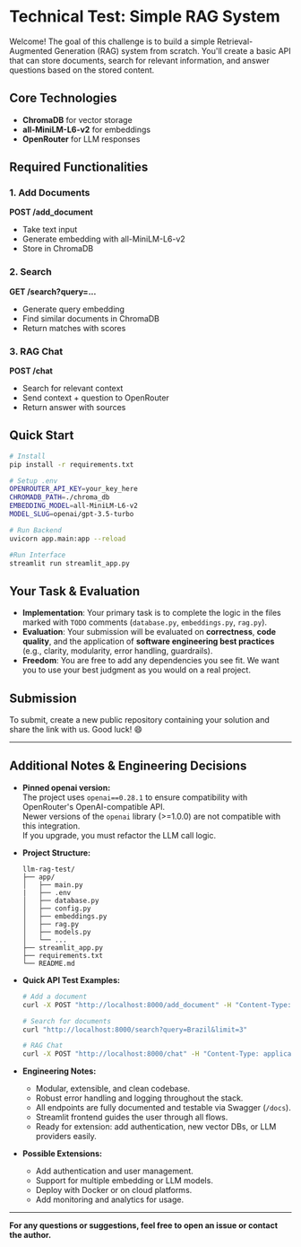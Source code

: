 # Technical Test: Simple RAG System

Welcome! The goal of this challenge is to build a simple Retrieval-Augmented Generation (RAG) system from scratch. You'll create a basic API that can store documents, search for relevant information, and answer questions based on the stored content.


## Core Technologies

- **ChromaDB** for vector storage
- **all-MiniLM-L6-v2** for embeddings  
- **OpenRouter** for LLM responses

## Required Functionalities

### 1. Add Documents
**POST /add_document**
- Take text input
- Generate embedding with all-MiniLM-L6-v2
- Store in ChromaDB

### 2. Search  
**GET /search?query=...**
- Generate query embedding
- Find similar documents in ChromaDB
- Return matches with scores

### 3. RAG Chat
**POST /chat**
- Search for relevant context
- Send context + question to OpenRouter
- Return answer with sources

## Quick Start

```bash
# Install
pip install -r requirements.txt

# Setup .env
OPENROUTER_API_KEY=your_key_here
CHROMADB_PATH=./chroma_db
EMBEDDING_MODEL=all-MiniLM-L6-v2
MODEL_SLUG=openai/gpt-3.5-turbo

# Run Backend
uvicorn app.main:app --reload

#Run Interface
streamlit run streamlit_app.py
```

## Your Task & Evaluation

  * **Implementation**: Your primary task is to complete the logic in the files marked with `TODO` comments (`database.py`, `embeddings.py`, `rag.py`).
  * **Evaluation**: Your submission will be evaluated on **correctness**, **code quality**, and the application of **software engineering best practices** (e.g., clarity, modularity, error handling, guardrails).
  * **Freedom**: You are free to add any dependencies you see fit. We want you to use your best judgment as you would on a real project.

## Submission

To submit, create a new public repository containing your solution and share the link with us. Good luck! 😄

---

## Additional Notes & Engineering Decisions

- **Pinned openai version:**  
  The project uses `openai==0.28.1` to ensure compatibility with OpenRouter's OpenAI-compatible API.  
  Newer versions of the `openai` library (>=1.0.0) are not compatible with this integration.  
  If you upgrade, you must refactor the LLM call logic.

- **Project Structure:**
    ```
    llm-rag-test/
    ├── app/
    │   ├── main.py
    |   ├── .env
    │   ├── database.py
    │   ├── config.py
    │   ├── embeddings.py
    │   ├── rag.py
    │   ├── models.py
    │   └── ...
    ├── streamlit_app.py
    ├── requirements.txt
    └── README.md
    ```

- **Quick API Test Examples:**
    ```bash
    # Add a document
    curl -X POST "http://localhost:8000/add_document" -H "Content-Type: application/json" -d '{"text": "Brazil é dos Brasileiros", "metadata": {"contexto": "País", "date": "2024-06-01"}}'

    # Search for documents
    curl "http://localhost:8000/search?query=Brazil&limit=3"

    # RAG Chat
    curl -X POST "http://localhost:8000/chat" -H "Content-Type: application/json" -d '{"question": "Quem é o dono do Brazil?", "max_results": 2}'
    ```

- **Engineering Notes:**
    - Modular, extensible, and clean codebase.
    - Robust error handling and logging throughout the stack.
    - All endpoints are fully documented and testable via Swagger (`/docs`).
    - Streamlit frontend guides the user through all flows.
    - Ready for extension: add authentication, new vector DBs, or LLM providers easily.

- **Possible Extensions:**
    - Add authentication and user management.
    - Support for multiple embedding or LLM models.
    - Deploy with Docker or on cloud platforms.
    - Add monitoring and analytics for usage.

---

**For any questions or suggestions, feel free to open an issue or contact the author.**